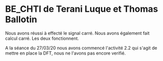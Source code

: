 # BE_CHTI de Terani Luque et Thomas Ballotin

Nous avons réussi à effecté le signal carré.
Nous avons également fait calcul carré.
Les deux fonctionnent.

A la séance du 27/03/20 nous avons commencé l'activité 2.2 qui s'agit de mettre en place la DFT, nous ne l'avons pas encore verifié.
